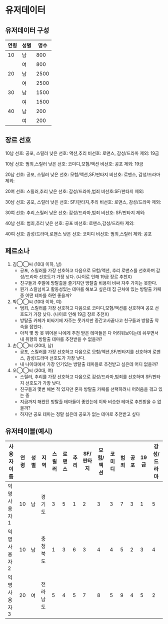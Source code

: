 # 유저데이터



## 유저데이터 구성

| 연령 | 성별 | 명수 |
| ---- | ---- | ---- |
| 10   | 남   | 800  |
|      | 여   | 800  |
| 20   | 남   | 2500 |
|      | 여   | 2500 |
| 30   | 남   | 1500 |
|      | 여   | 1500 |
| 40   | 남   | 200  |
|      | 여   | 200  |



## 장르 선호

10남
선호: 공포, 스릴러
낮은 선호: 액션,추리
비선호: 로맨스, 감성/드라마
제외: 19금 

10남
선호: 범죄,스릴러
낮은 선호: 코미디,모험/액션
비선호: 공포
제외: 19금 

20남
선호: 공포, 스릴러
낮은 선호: 모험/액션,SF/판타지
비선호: 로맨스, 감성/드라마
제외: 

20여
선호: 스릴러,추리
낮은 선호: 감성/드라마,범죄
비선호:SF/판타지
제외: 

30남
선호: 공포, 스릴러
낮은 선호: SF/판타지,추리
비선호: 로맨스, 감성/드라마
제외: 

30여
선호: 추리,스릴러
낮은 선호: 감성/드라마,범죄
비선호: SF/판타지
제외:

40남
선호: 범죄,추리
낮은 선호: 공포
비선호: 로맨스,감성/드라마
제외: 

40여
선호: 감성/드라마,로맨스
낮은 선호: 코미디
비선호: 범죄,스릴러
제외: 공포



## 페르소나



1. 김◯◯씨 (10대 이하, 남)
   - 공포, 스릴러를 가장 선호하고 다음으로 모험/액션, 추리 로맨스를 선호하며 감성/드라마 선호도가 가장 낮다. (나이로 인해 19금 장르 추천X)
   - 친구들과 주말에 방탈출을 즐기지만 방탈출 비용이 비싸 자주 가지는 못한다.
   - 뭔가 스릴넘치고 활동성있는 테마를 해보고 싶은데 집 근처에 있는 방탈출 카페 중 어떤 테마를 하면 좋을까?
2. 박◯◯씨 (10대 이하, 여)
   - 범죄, 스릴러를 가장 선호하고 다음으로 코미디,모험/액션를 선호하며 공포 선호도가 가장 낮다. (나이로 인해 19금 장르 추천X)
   - 방탈출 카페가 비싸기에 자주는 못가지만 중간고사끝나고 친구들과 방탈출 약속을 잡았다.
   - 아직 몇 방 못 뛰어본 나에게 추천 받은 테마들은 다 어려워보이는데 쉬우면서 내 취향의 방탈출 테마를 추천받을 수 없을까?
3. 손◯◯씨 (20대, 남)
   - 공포, 스릴러를 가장 선호하고 다음으로 모험/액션,SF/판타지를 선호하며 로맨스, 감성/드라마 선호도가 가장 낮다.
   - 내 나이대에서 가장 인기있는 방탈출 테마들로 추천받고 싶은데 어디 없을까?
4. 오◯◯씨 (20대, 여)
   - 스릴러, 추리를 가장 선호하고 다음으로 감성/드라마,범죄를 선호하며 SF/판타지 선호도가 가장 낮다.
   - 친구들과 몇번 해본 적 있지만 혼자 방탈출 카페를 선택하려니 어려움을 겪고 있는 중
   - 지금까지 해왔던 방탈출 테마들이 좋았는데 이와 비슷한 테마로 추천받을 수 없을까?
   - 하지만 공포 테마는 정말 싫은데 공포가 없는 테마로 추천받고 싶다



## 유저테이블(예시)

| 사용자이름  | 연령 | 성별 | 지역     | 스릴러 | 로맨스 | 추리 | SF/판타지 | 모험/액션 | 코미디 | 범죄 | 공포 | 19금 | 감성/드라마 |
| ----------- | ---- | ---- | -------- | ------ | ------ | ---- | --------- | --------- | ------ | ---- | ---- | ---- | ----------- |
| 익명사용자1 | 10   | 남   | 경기도   | 3      | 5      | 1    | 2         | 3         | 3      | 7    | 3    | 1    | 5           |
| 익명사용자2 | 10   | 남   | 충청북도 | 1      | 3      | 6    | 3         | 4         | 4      | 5    | 2    | 3    | 4           |
| 익명사용자3 | 20   | 여   | 전라남도 | 5      | 4      | 5    | 7         | 8         | 5      | 9    | 4    | 5    | 2           |
